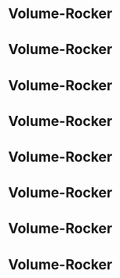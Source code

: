 # Volume-Rocker
# Volume-Rocker
# Volume-Rocker
# Volume-Rocker
# Volume-Rocker
# Volume-Rocker
# Volume-Rocker
# Volume-Rocker
